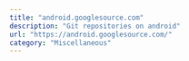```yaml
---
title: "android.googlesource.com"
description: "Git repositories on android"
url: "https://android.googlesource.com/"
category: "Miscellaneous"
---
```

